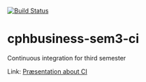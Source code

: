 [![Build Status](https://travis-ci.org/KasperOnFire/cphbusiness-sem3-ci.svg?branch=master)](https://travis-ci.org/KasperOnFire/cphbusiness-sem3-ci)

# cphbusiness-sem3-ci
Continuous integration for third semester

Link: [Præsentation about CI](https://jegp.github.io/cphbusiness-sem3-ci/presentation.html#/)
